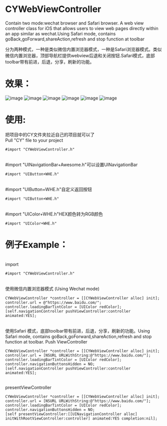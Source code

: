 # CYWebViewController
Contain two mode:wechat browser and Safari browser. A web view controller class for iOS that allows users to view web pages directly within an app similar as wechat.Using Safari mode, contains goBack,goForward,shareAction,refresh and stop function at toolbar<br>

分为两种模式，一种是类似微信内置浏览器模式，一种是Safari浏览器模式。类似微信内置浏览器，顶部导航栏提供webview后退和关闭按钮.Safari模式，底部toolbar带有前进，后退，分享，刷新的功能。

效果：
===
![image](https://github.com/wheying/CYWebViewController/blob/master/Screenshot/1.PNG) ![image](https://github.com/wheying/CYWebViewController/blob/master/Screenshot/2.PNG) ![image](https://github.com/wheying/CYWebViewController/blob/master/Screenshot/3.PNG)
![image](https://github.com/wheying/CYWebViewController/blob/master/Screenshot/4.PNG)
![image](https://github.com/wheying/CYWebViewController/blob/master/Screenshot/5.PNG)
![image](https://github.com/wheying/CYWebViewController/blob/master/Screenshot/6.PNG)

使用:
===
把项目中的CY文件夹拉近自己的项目就可以了<br>
Pull "CY" file to your project
<br/>
```
#import "CYWebViewController.h"
```
<br>#import "UINavigationBar+Awesome.h"可以设置UINavigationBar
```
#import "UIButton+WHE.h"
```
<br>#import "UIButton+WHE.h"自定义返回按钮
```
#import "UIButton+WHE.h"
```
<br>#import "UIColor+WHE.h"HEX颜色转为RGB颜色
```
#import "UIColor+WHE.h"
```

例子Example：
=====
<br>import
```
#import "CYWebViewController.h"
```
<br>使用微信内置浏览器模式 (Using Wechat mode)
```
CYWebViewController *controller = [[CYWebViewController alloc] init];
controller.url = @"https://www.baidu.com/";
controller.loadingBarTintColor = [UIColor redColor];
[self.navigationController pushViewController:controller animated:YES];
```
<br>使用Safari 模式，底部toolbar带有前进，后退，分享，刷新的功能。Using Safari mode, contains goBack,goForward,shareAction,refresh and stop function at toolbar.  Push ViewController
```
CYWebViewController *controller = [[CYWebViewController alloc] init];
controller.url = [NSURL URLWithString:@"https://www.baidu.com/"];
controller.loadingBarTintColor = [UIColor redColor];
controller.navigationButtonsHidden = NO;
[self.navigationController pushViewController:controller animated:YES];
```
<br>presentViewController
```
CYWebViewController *controller = [[CYWebViewController alloc] init];
controller.url = [NSURL URLWithString:@"https://www.baidu.com/"];
controller.loadingBarTintColor = [UIColor redColor];
controller.navigationButtonsHidden = NO;         
[self presentViewController:[[UINavigationController alloc] initWithRootViewController:controller] animated:YES completion:nil];
```
